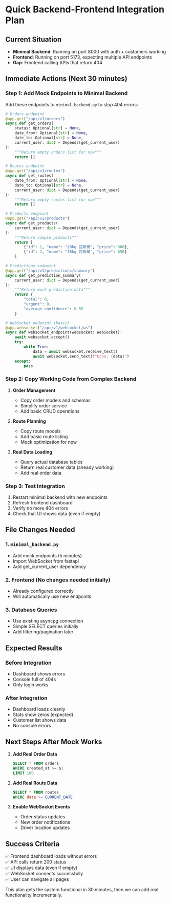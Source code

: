 # Quick Backend-Frontend Integration Plan

## Current Situation
- **Minimal Backend**: Running on port 8000 with auth + customers working
- **Frontend**: Running on port 5173, expecting multiple API endpoints
- **Gap**: Frontend calling APIs that return 404

## Immediate Actions (Next 30 minutes)

### Step 1: Add Mock Endpoints to Minimal Backend
Add these endpoints to `minimal_backend.py` to stop 404 errors:

```python
# Orders endpoint
@app.get("/api/v1/orders")
async def get_orders(
    status: Optional[str] = None,
    date_from: Optional[str] = None,
    date_to: Optional[str] = None,
    current_user: dict = Depends(get_current_user)
):
    """Return empty orders list for now"""
    return []

# Routes endpoint  
@app.get("/api/v1/routes")
async def get_routes(
    date_from: Optional[str] = None,
    date_to: Optional[str] = None,
    current_user: dict = Depends(get_current_user)
):
    """Return empty routes list for now"""
    return []

# Products endpoint
@app.get("/api/v1/products")
async def get_products(
    current_user: dict = Depends(get_current_user)
):
    """Return sample products"""
    return [
        {"id": 1, "name": "20kg 瓦斯桶", "price": 800},
        {"id": 2, "name": "16kg 瓦斯桶", "price": 650}
    ]

# Predictions endpoint
@app.get("/api/v1/predictions/summary")
async def get_prediction_summary(
    current_user: dict = Depends(get_current_user)
):
    """Return mock prediction data"""
    return {
        "total": 0,
        "urgent": 0,
        "average_confidence": 0.85
    }

# WebSocket endpoint (basic)
@app.websocket("/api/v1/websocket/ws")
async def websocket_endpoint(websocket: WebSocket):
    await websocket.accept()
    try:
        while True:
            data = await websocket.receive_text()
            await websocket.send_text(f"Echo: {data}")
    except:
        pass
```

### Step 2: Copy Working Code from Complex Backend

1. **Order Management**
   - Copy order models and schemas
   - Simplify order service
   - Add basic CRUD operations

2. **Route Planning**  
   - Copy route models
   - Add basic route listing
   - Mock optimization for now

3. **Real Data Loading**
   - Query actual database tables
   - Return real customer data (already working)
   - Add real order data

### Step 3: Test Integration

1. Restart minimal backend with new endpoints
2. Refresh frontend dashboard
3. Verify no more 404 errors
4. Check that UI shows data (even if empty)

## File Changes Needed

### 1. `minimal_backend.py`
- Add mock endpoints (5 minutes)
- Import WebSocket from fastapi
- Add get_current_user dependency

### 2. Frontend (No changes needed initially)
- Already configured correctly
- Will automatically use new endpoints

### 3. Database Queries
- Use existing asyncpg connection
- Simple SELECT queries initially
- Add filtering/pagination later

## Expected Results

### Before Integration
- Dashboard shows errors
- Console full of 404s
- Only login works

### After Integration  
- Dashboard loads cleanly
- Stats show zeros (expected)
- Customer list shows data
- No console errors

## Next Steps After Mock Works

1. **Add Real Order Data**
   ```sql
   SELECT * FROM orders 
   WHERE created_at >= $1 
   LIMIT 100
   ```

2. **Add Real Route Data**
   ```sql
   SELECT * FROM routes
   WHERE date >= CURRENT_DATE
   ```

3. **Enable WebSocket Events**
   - Order status updates
   - New order notifications
   - Driver location updates

## Success Criteria

✅ Frontend dashboard loads without errors  
✅ API calls return 200 status  
✅ UI displays data (even if empty)  
✅ WebSocket connects successfully  
✅ User can navigate all pages

This plan gets the system functional in 30 minutes, then we can add real functionality incrementally.